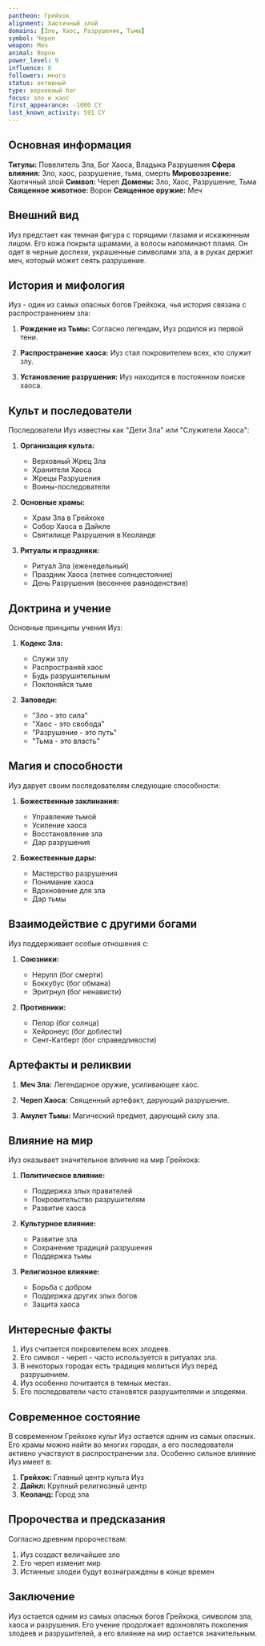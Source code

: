 ```yaml
---
pantheon: Грейхок
alignment: Хаотичный злой
domains: [Зло, Хаос, Разрушение, Тьма]
symbol: Череп
weapon: Меч
animal: Ворон
power_level: 9
influence: 8
followers: много
status: активный
type: верховный бог
focus: зло и хаос
first_appearance: -1000 CY
last_known_activity: 591 CY
---
```


## Основная информация

**Титулы:** Повелитель Зла, Бог Хаоса, Владыка Разрушения
**Сфера влияния:** Зло, хаос, разрушение, тьма, смерть
**Мировоззрение:** Хаотичный злой
**Символ:** Череп
**Домены:** Зло, Хаос, Разрушение, Тьма
**Священное животное:** Ворон
**Священное оружие:** Меч

## Внешний вид

Иуз предстает как темная фигура с горящими глазами и искаженным лицом. Его кожа покрыта шрамами, а волосы напоминают пламя. Он одет в черные доспехи, украшенные символами зла, а в руках держит меч, который может сеять разрушение.

## История и мифология

Иуз - один из самых опасных богов Грейхока, чья история связана с распространением зла:

1. **Рождение из Тьмы:** Согласно легендам, Иуз родился из первой тени.

2. **Распространение хаоса:** Иуз стал покровителем всех, кто служит злу.

3. **Установление разрушения:** Иуз находится в постоянном поиске хаоса.

## Культ и последователи

Последователи Иуз известны как "Дети Зла" или "Служители Хаоса":

1. **Организация культа:**

   - Верховный Жрец Зла
   - Хранители Хаоса
   - Жрецы Разрушения
   - Воины-последователи

2. **Основные храмы:**

   - Храм Зла в Грейхоке
   - Собор Хаоса в Дайкле
   - Святилище Разрушения в Кеоланде

3. **Ритуалы и праздники:**
   - Ритуал Зла (еженедельный)
   - Праздник Хаоса (летнее солнцестояние)
   - День Разрушения (весеннее равноденствие)

## Доктрина и учение

Основные принципы учения Иуз:

1. **Кодекс Зла:**

   - Служи злу
   - Распространяй хаос
   - Будь разрушительным
   - Поклоняйся тьме

2. **Заповеди:**
   - "Зло - это сила"
   - "Хаос - это свобода"
   - "Разрушение - это путь"
   - "Тьма - это власть"

## Магия и способности

Иуз дарует своим последователям следующие способности:

1. **Божественные заклинания:**

   - Управление тьмой
   - Усиление хаоса
   - Восстановление зла
   - Дар разрушения

2. **Божественные дары:**
   - Мастерство разрушения
   - Понимание хаоса
   - Вдохновение для зла
   - Дар тьмы

## Взаимодействие с другими богами

Иуз поддерживает особые отношения с:

1. **Союзники:**

   - Нерулл (бог смерти)
   - Боккубус (бог обмана)
   - Эритрнул (бог ненависти)

2. **Противники:**
   - Пелор (бог солнца)
   - Хейронеус (бог доблести)
   - Сент-Катберт (бог справедливости)

## Артефакты и реликвии

1. **Меч Зла:** Легендарное оружие, усиливающее хаос.

2. **Череп Хаоса:** Священный артефакт, дарующий разрушение.

3. **Амулет Тьмы:** Магический предмет, дарующий силу зла.

## Влияние на мир

Иуз оказывает значительное влияние на мир Грейхока:

1. **Политическое влияние:**

   - Поддержка злых правителей
   - Покровительство разрушителям
   - Развитие хаоса

2. **Культурное влияние:**

   - Развитие зла
   - Сохранение традиций разрушения
   - Поддержка тьмы

3. **Религиозное влияние:**
   - Борьба с добром
   - Поддержка других злых богов
   - Защита хаоса

## Интересные факты

1. Иуз считается покровителем всех злодеев.
2. Его символ - череп - часто используется в ритуалах зла.
3. В некоторых городах есть традиция молиться Иуз перед разрушением.
4. Иуз особенно почитается в темных местах.
5. Его последователи часто становятся разрушителями и злодеями.

## Современное состояние

В современном Грейхоке культ Иуз остается одним из самых опасных. Его храмы можно найти во многих городах, а его последователи активно участвуют в распространении зла. Особенно сильное влияние Иуз имеет в:

1. **Грейхок:** Главный центр культа Иуз
2. **Дайкл:** Крупный религиозный центр
3. **Кеоланд:** Город зла

## Пророчества и предсказания

Согласно древним пророчествам:

1. Иуз создаст величайшее зло
2. Его череп изменит мир
3. Истинные злодеи будут вознаграждены в конце времен

## Заключение

Иуз остается одним из самых опасных богов Грейхока, символом зла, хаоса и разрушения. Его учение продолжает вдохновлять поколения злодеев и разрушителей, а его влияние на мир остается значительным.
